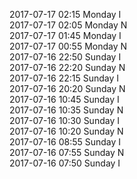 2017-07-17 02:15 Monday  I  
2017-07-17 02:05 Monday  N  
2017-07-17 01:45 Monday  I  
2017-07-17 00:55 Monday  N  
2017-07-16 22:50 Sunday  I  
2017-07-16 22:20 Sunday  N  
2017-07-16 22:15 Sunday  I  
2017-07-16 20:20 Sunday  N  
2017-07-16 10:45 Sunday  I  
2017-07-16 10:35 Sunday  N  
2017-07-16 10:30 Sunday  I  
2017-07-16 10:20 Sunday  N  
2017-07-16 08:55 Sunday  I  
2017-07-16 07:55 Sunday  N  
2017-07-16 07:50 Sunday  I  
